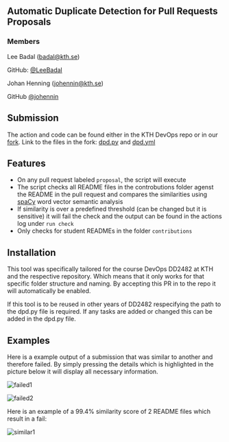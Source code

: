 ## Automatic Duplicate Detection for Pull Requests Proposals
### Members
Lee Badal (badal@kth.se)

GitHub: [@LeeBadal](https://github.com/LeeBadal)

Johan Henning (johennin@kth.se)

GitHub [@johennin](https://github.com/johennin)

## Submission
The action and code can be found either in the KTH DevOps repo or in our [fork](https://github.com/johennin/devops-course). 
Link to the files in the fork: [dpd.py](https://github.com/johennin/devops-course/blob/automation/contributions/course-automation/badal-johennin/dpd.py) and [dpd.yml](https://github.com/johennin/devops-course/blob/automation/.github/workflows/dpd.yml)

## Features

- On any pull request labeled `proposal`, the script will execute
- The script checks all README files in the controbutions folder agenst the README in the pull request and compares the similarities using [spaCy](https://spacy.io/usage/linguistic-features/#vectors-similarity) word vector semantic analysis
- If similarity is over a predefined threshold (can be changed but it is sensitive) it will fail the check and the output can be found in the actions log under `run check`
- Only checks for student READMEs in the folder `contributions`

## Installation
This tool was specifically tailored for the course DevOps DD2482 at KTH and the respective repository. Which means that it only works for that specific folder structure and naming. By accepting this PR in to the repo it will automatically be enabled.

If this tool is to be reused in other years of DD2482 respecifying the path to the dpd.py file is required.
If any tasks are added or changed this can be added in the dpd.py file.

## Examples
Here is a example output of a submission that was similar to another and therefore failed. By simply pressing the details which is highlighted in the picture below it will display all necessary information.

![failed1](https://i.imgur.com/89lnQHo.png)

![failed2](https://i.imgur.com/YgSoyya.png)

Here is an example of a 99.4% similarity score of 2 README files which result in a fail:

![similar1](https://i.imgur.com/H0bbDmE.png)

